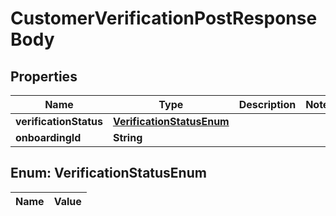 

# CustomerVerificationPostResponseBody

## Properties

Name | Type | Description | Notes
------------ | ------------- | ------------- | -------------
**verificationStatus** | [**VerificationStatusEnum**](#VerificationStatusEnum) |  | 
**onboardingId** | **String** |  | 


## Enum: VerificationStatusEnum

Name | Value
---- | -----




